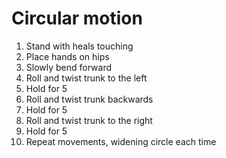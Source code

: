 # Circular motion

1. Stand with heals touching
2. Place hands on hips
3. Slowly bend forward
4. Roll and twist trunk to the left
5. Hold for 5
6. Roll and twist trunk backwards
7. Hold for 5
8. Roll and twist trunk to the right
9. Hold for 5
10. Repeat movements, widening circle each time
